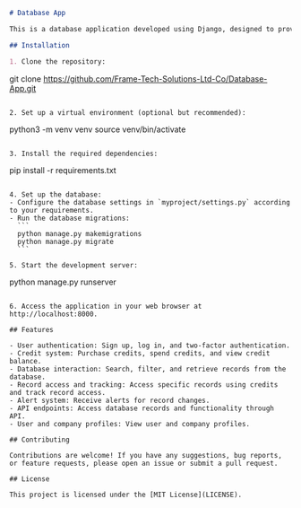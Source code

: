 ```markdown
# Database App

This is a database application developed using Django, designed to provide user authentication, credit system, database interaction, record access, alert system, API endpoints, and user/company profiles.

## Installation

1. Clone the repository:
   ```
   git clone https://github.com/Frame-Tech-Solutions-Ltd-Co/Database-App.git
   ```

2. Set up a virtual environment (optional but recommended):
   ```
   python3 -m venv venv
   source venv/bin/activate
   ```

3. Install the required dependencies:
   ```
   pip install -r requirements.txt
   ```

4. Set up the database:
   - Configure the database settings in `myproject/settings.py` according to your requirements.
   - Run the database migrations:
     ```
     python manage.py makemigrations
     python manage.py migrate
     ```

5. Start the development server:
   ```
   python manage.py runserver
   ```

6. Access the application in your web browser at http://localhost:8000.

## Features

- User authentication: Sign up, log in, and two-factor authentication.
- Credit system: Purchase credits, spend credits, and view credit balance.
- Database interaction: Search, filter, and retrieve records from the database.
- Record access and tracking: Access specific records using credits and track record access.
- Alert system: Receive alerts for record changes.
- API endpoints: Access database records and functionality through API.
- User and company profiles: View user and company profiles.

## Contributing

Contributions are welcome! If you have any suggestions, bug reports, or feature requests, please open an issue or submit a pull request.

## License

This project is licensed under the [MIT License](LICENSE).

```
